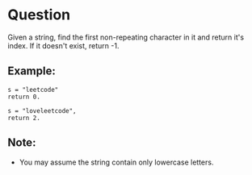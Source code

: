 # Question

Given a string, find the first non-repeating character in it and return it's index. If it doesn't exist, return -1.

## Example:
```
s = "leetcode"
return 0.

s = "loveleetcode",
return 2.
```

## Note:
- You may assume the string contain only lowercase letters.
